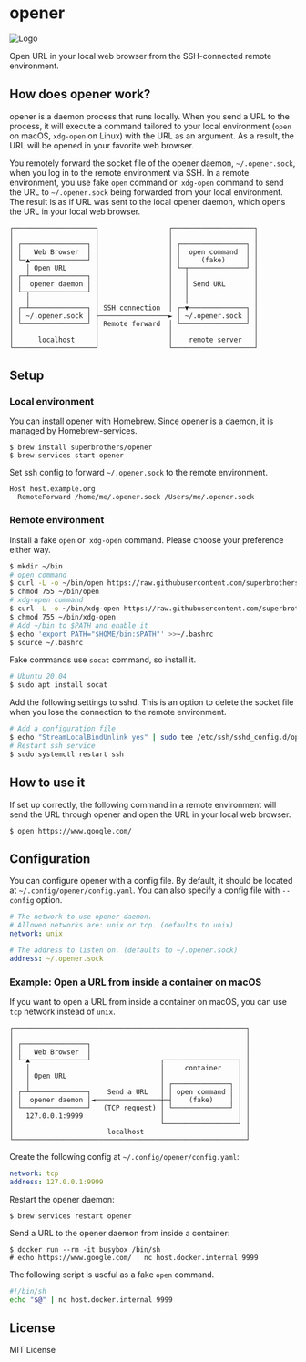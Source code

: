 # opener

![Logo](./sennuki.png)

Open URL in your local web browser from the SSH-connected remote environment.

## How does opener work?

opener is a daemon process that runs locally. When you send a URL to the process, it will execute a command tailored to your local environment (`open` on macOS, `xdg-open` on Linux) with the URL as an argument. As a result, the URL will be opened in your favorite web browser.

You remotely forward the socket file of the opener daemon, `~/.opener.sock`, when you log in to the remote environment via SSH. In a remote environment, you use fake `open` command or` xdg-open` command to send the URL to `~/.opener.sock` being forwarded from your local environment. The result is as if URL was sent to the local opener daemon, which opens the URL in your local web browser.

```
┌────────────────────┐                 ┌────────────────────┐
│                    │                 │                    │
│ ┌────────────────┐ │                 │ ┌────────────────┐ │
│ │   Web Browser  │ │                 │ │  open command  │ │
│ └─▲──────────────┘ │                 │ │     (fake)     │ │
│   │ Open URL       │                 │ └─┬──────────────┘ │
│ ┌─┴──────────────┐ │                 │   │                │
│ │  opener daemon │ │                 │   │ Send URL       │
│ └─┬──────────────┘ │                 │   │                │
│   │                │                 │   │                │
│ ┌─┴──────────────┐ │ SSH connection  │ ┌─▼──────────────┐ │
│ │ ~/.opener.sock │ ├─────────────────► │ ~/.opener.sock │ │
│ └────────────────┘ │ Remote forward  │ └────────────────┘ │
│                    │                 │                    │
│      localhost     │                 │    remote server   │
└────────────────────┘                 └────────────────────┘
```

## Setup

### Local environment

You can install opener with Homebrew. Since opener is a daemon, it is managed by Homebrew-services.

```
$ brew install superbrothers/opener
$ brew services start opener
```

Set ssh config to forward `~/.opener.sock` to the remote environment.

```
Host host.example.org
  RemoteForward /home/me/.opener.sock /Users/me/.opener.sock
```

### Remote environment

Install a fake `open` or` xdg-open` command. Please choose your preference either way.

```sh
$ mkdir ~/bin
# open command
$ curl -L -o ~/bin/open https://raw.githubusercontent.com/superbrothers/opener/master/bin/open
$ chmod 755 ~/bin/open
# xdg-open command
$ curl -L -o ~/bin/xdg-open https://raw.githubusercontent.com/superbrothers/opener/master/bin/xdg-open
$ chmod 755 ~/bin/xdg-open
# Add ~/bin to $PATH and enable it
$ echo 'export PATH="$HOME/bin:$PATH"' >>~/.bashrc
$ source ~/.bashrc
```

Fake commands use `socat` command, so install it.

```sh
# Ubuntu 20.04
$ sudo apt install socat
```

Add the following settings to sshd. This is an option to delete the socket file when you lose the connection to the remote environment.

```sh
# Add a configuration file
$ echo "StreamLocalBindUnlink yes" | sudo tee /etc/ssh/sshd_config.d/opener.conf
# Restart ssh service
$ sudo systemctl restart ssh
```

## How to use it

If set up correctly, the following command in a remote environment will send the URL through opener and open the URL in your local web browser.

```
$ open https://www.google.com/
```

## Configuration

You can configure opener with a config file. By default, it should be located at `~/.config/opener/config.yaml`. You can also specify a config file with `--config` option.

```yaml
# The network to use opener daemon.
# Allowed networks are: unix or tcp. (defaults to unix)
network: unix

# The address to listen on. (defaults to ~/.opener.sock)
address: ~/.opener.sock
```

### Example: Open a URL from inside a container on macOS

If you want to open a URL from inside a container on macOS, you can use `tcp` network instead of `unix`.

```
┌─────────────────────────────────────────────────────────┐
│                                                         │
│ ┌────────────────┐                                      │
│ │   Web Browser  │                                      │
│ └─▲──────────────┘                 ┌──────────────────┐ │
│   │                                │     container    │ │
│   │ Open URL                       │                  │ │
│   │                                │ ┌──────────────┐ │ │
│ ┌─┴──────────────┐    Send a URL   │ │ open command │ │ │
│ │  opener daemon │◄────────────────┼─┤    (fake)    │ │ │
│ └────────────────┘   (TCP request) │ └──────────────┘ │ │
│   127.0.0.1:9999                   │                  │ │
│                                    └──────────────────┘ │
│                       localhost                         │
└─────────────────────────────────────────────────────────┘
```

Create the following config at `~/.config/opener/config.yaml`:

```yaml
network: tcp
address: 127.0.0.1:9999
```

Restart the opener daemon:

```
$ brew services restart opener
```

Send a URL to the opener daemon from inside a container:

```
$ docker run --rm -it busybox /bin/sh
# echo https://www.google.com/ | nc host.docker.internal 9999
```

The following script is useful as a fake `open` command.

```sh
#!/bin/sh
echo "$@" | nc host.docker.internal 9999
```

## License

MIT License
